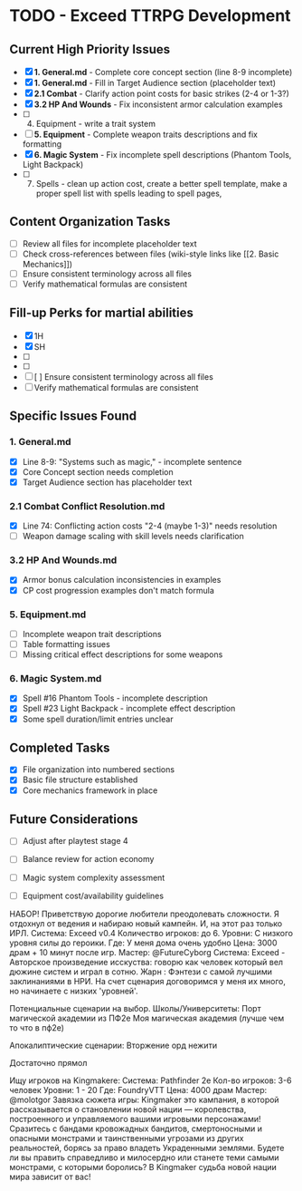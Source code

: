# TODO - Exceed TTRPG Development

## Current High Priority Issues

- [x] **1. General.md** - Complete core concept section (line 8-9 incomplete)
- [x] **1. General.md** - Fill in Target Audience section (placeholder text)
- [x] **2.1 Combat** - Clarify action point costs for basic strikes (2-4 or 1-3?)
- [x] **3.2 HP And Wounds** - Fix inconsistent armor calculation examples
- [ ] 4. Equipment - write a trait system 
- [ ] **5. Equipment** - Complete weapon traits descriptions and fix formatting
- [x] **6. Magic System** - Fix incomplete spell descriptions (Phantom Tools, Light Backpack)
- [ ] 7. Spells - clean up action cost, create a better spell template, make a proper spell list with spells leading to spell pages,

## Content Organization Tasks

- [ ] Review all files for incomplete placeholder text
- [ ] Check cross-references between files (wiki-style links like [[2. Basic Mechanics]])
- [ ] Ensure consistent terminology across all files
- [ ] Verify mathematical formulas are consistent

## Fill-up Perks for martial abilities
- [x] 1H
- [x] SH
- [ ] 
- [ ] 
- [ ] [ ] Ensure consistent terminology across all files
- [ ] Verify mathematical formulas are consistent

## Specific Issues Found


### 1. General.md
- [x] Line 8-9: "Systems such as magic," - incomplete sentence
- [x] Core Concept section needs completion
- [x] Target Audience section has placeholder text

### 2.1 Combat Conflict Resolution.md
- [x] Line 74: Conflicting action costs "2-4 (maybe 1-3)" needs resolution
- [ ] Weapon damage scaling with skill levels needs clarification

### 3.2 HP And Wounds.md
- [x] Armor bonus calculation inconsistencies in examples
- [x] CP cost progression examples don't match formula

### 5. Equipment.md
- [ ] Incomplete weapon trait descriptions
- [ ] Table formatting issues
- [ ] Missing critical effect descriptions for some weapons

### 6. Magic System.md
- [x] Spell #16 Phantom Tools - incomplete description
- [x] Spell #23 Light Backpack - incomplete effect description
- [x] Some spell duration/limit entries unclear

## Completed Tasks

- [x] File organization into numbered sections
- [x] Basic file structure established
- [x] Core mechanics framework in place

## Future Considerations

- [ ] Adjust after playtest stage 4
- [ ] Balance review for action economy
- [ ] Magic system complexity assessment
- [ ] Equipment cost/availability guidelines


НАБОР!
Приветствую дорогие любители преодолевать сложности. 
Я отдохнул от ведения и набираю новый кампейн. И, на этот раз только ИРЛ.
Система: Exceed v0.4 
Количество игроков: до 6.
Уровни: С низкого уровня силы до героики.
Где: У меня дома очень удобно
Цена: 3000 драм + 10 минут после игр.
Мастер: @FutureCyborg
Система: Exceed - Авторское произведение исскуства: говорю как человек который вел дюжине систем и играл в сотню.
Жарн : Фэнтези с самой лучшими заклинаниями в НРИ. На счет сценария договоримся у меня их много, но начинаете с низких 'уровней'.

Потенциальные сценарии на выбор.
Школы/Университеты:
Порт магической академии из ПФ2е
Моя магическая академия (лучше чем то что в пф2е)

Апокалиптические сценарии:
Вторжение орд нежити


Достаточно прямол


Ищу игроков на Kingmakere:
Система: Pathfinder 2e
Кол-во игроков: 3-6 человек
Уровни: 1 - 20
Где: FoundryVTT
Цена: 4000 драм
Мастер: @molotgor
Завязка сюжета игры:
Kingmaker это кампания, в которой рассказывается о становлении новой нации — королевства, построенного и управляемого вашими игровыми персонажами! Сразитесь с бандами кровожадных бандитов, смертоносными и опасными монстрами и таинственными угрозами из других реальностей, борясь за право владеть Украденными землями. Будете ли вы править справедливо и милосердно или станете теми самыми монстрами, с которыми боролись? В Kingmaker судьба новой нации мира зависит от вас!